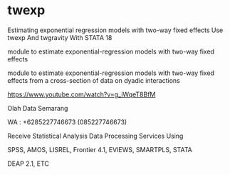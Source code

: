 # twexp
Estimating exponential regression models with two-way fixed effects Use twexp And twgravity With STATA 18

module to estimate exponential-regression models with two-way fixed effects

module to estimate exponential-regression models with two-way fixed effects from a cross-section of data on dyadic interactions

https://www.youtube.com/watch?v=g_iWqeT8BfM

Olah Data Semarang

WA : +6285227746673 (085227746673)

Receive Statistical Analysis Data Processing Services Using

SPSS, AMOS, LISREL, Frontier 4.1, EVIEWS, SMARTPLS, STATA

DEAP 2.1, ETC
